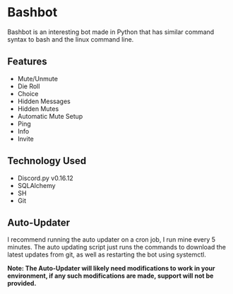 # Bashbot
Bashbot is an interesting bot made in Python that has similar command syntax to bash and the linux command line.

## Features
- Mute/Unmute
- Die Roll
- Choice
- Hidden Messages
- Hidden Mutes
- Automatic Mute Setup
- Ping
- Info
- Invite

## Technology Used
- Discord.py v0.16.12
- SQLAlchemy
- SH
- Git

## Auto-Updater
I recommend running the auto updater on a cron job, I run mine every 5 minutes. The auto updating script just runs
the commands to download the latest updates from git, as well as restarting the bot using systemctl.

**Note: The Auto-Updater will likely need modifications to work in your environment, if any such modifications are made, support will not be provided.**
